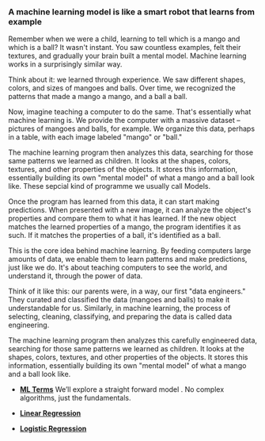 ### A machine learning model is like a smart robot that learns from example
Remember when we were a child, learning to tell which is a mango and which is a ball?
 It wasn't instant. You saw countless examples, felt their textures, and gradually your brain built a mental model. Machine learning works in a surprisingly similar way.

Think about it: we learned through experience. We saw different shapes, colors, and sizes of mangoes and balls. Over time, we recognized the patterns that made a mango a mango, and a ball a ball.

Now, imagine teaching a computer to do the same. That's essentially what machine learning is. We provide the computer with a massive dataset – pictures of mangoes and balls, for example. We organize this data, perhaps in a table, with each image labeled "mango" or "ball."

The machine learning program then analyzes this data, searching for those same patterns we learned as children. It looks at the shapes, colors, textures, and other properties of the objects. It stores this information, essentially building its own "mental model" of what a mango and a ball look like. These sepcial kind of programme we usually call Models.

Once the program has learned from this data, it can start making predictions. When presented with a new image, it can analyze the object's properties and compare them to what it has learned. If the new object matches the learned properties of a mango, the program identifies it as such. If it matches the properties of a ball, it's identified as a ball.

This is the core idea behind machine learning. By feeding computers large amounts of data, we enable them to learn patterns and make predictions, just like we do. It's about teaching computers to see the world, and understand it, through the power of data.

Think of it like this: our parents were, in a way, our first "data engineers." They curated and classified the data (mangoes and balls) to make it understandable for us. Similarly, in machine learning, the process of selecting, cleaning, classifying, and preparing the data is called data engineering.

The machine learning program then analyzes this carefully engineered data, searching for those same patterns we learned as children. It looks at the shapes, colors, textures, and other properties of the objects. It stores this information, essentially building its own "mental model" of what a mango and a ball look like.
* **[ML Terms](Terms_reffers_in_ML.md)**
We’ll explore a straight forward model . No complex algorithms, just the fundamentals.
* **[Linear Regression](Linear_regression.md)**

* **[Logistic Regression](Logistic_regression.md)**


